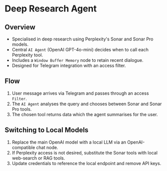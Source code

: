 # Deep Research Agent

## Overview
- Specialised in deep research using Perplexity's Sonar and Sonar Pro models.
- Central `AI Agent` (OpenAI GPT-4o-mini) decides when to call each Perplexity tool.
- Includes a `Window Buffer Memory` node to retain recent dialogue.
- Designed for Telegram integration with an access filter.

## Flow
1. User message arrives via Telegram and passes through an access `Filter`.
2. The `AI Agent` analyses the query and chooses between Sonar and Sonar Pro tools.
3. The chosen tool returns data which the agent summarises for the user.

## Switching to Local Models
1. Replace the main OpenAI model with a local LLM via an OpenAI-compatible chat node.
2. If Perplexity access is not desired, substitute the Sonar tools with local web-search or RAG tools.
3. Update credentials to reference the local endpoint and remove API keys.
